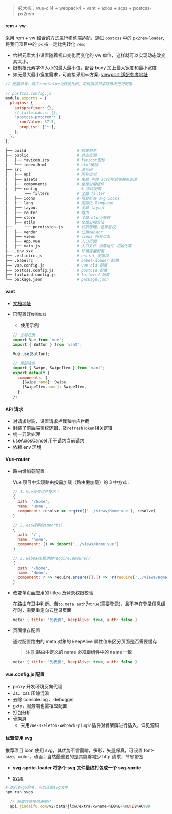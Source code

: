 > 技术栈：vue-cli4 + webpack4 + vant + axios + scss + postcss-px2rem

#### rem + vw

采用 rem + vw 结合的方式进行移动端适配，通过 `postcss` 中的 `px2rem-loader`,将我们项目中的 `px` 按一定比例转化 `rem`;

- 给根元素大小设置随着视口变化而变化的 vw 单位，这样就可以实现动态改变其大小。
- 限制根元素字体大小的最大最小值，配合 body 加上最大宽度和最小宽度
- 如无最大最小宽度需求，可直接采用`vw`方案: [viewport 适配参考地址](https://github.com/evrone/postcss-px-to-viewport/blob/master/README_CN.md)

```js
// 配置参考，其中rootValue为转换比例，可根据项目实际情况进行配置

// postcss.config.js
module.exports = {
  plugins: {
    autoprefixer: {},
    // tailwindcss: {},
    'postcss-pxtorem': {
      rootValue: 37.5,
      propList: ['*'],
    },
  },
};
```

```bash
├── build                      # 构建相关
├── public                     # 静态资源
│   │── favicon.ico            # favicon图标
│   └── index.html             # html模板
├── src                        # 源代码
│   ├── api                    # 所有请求
│   ├── assets                 # 主题 字体 scss样式等静态资源
│   ├── components             # 全局公用组件
│   ├── config             		 # 项目配置
│       └── filters            # 全局 filter
│   ├── icons                  # 项目所有 svg icons
│   ├── lang                   # 国际化 language
│   ├── layout                 # 全局 layout
│   ├── router                 # 路由
│   ├── store                  # 全局 store管理
│   ├── utils                  # 全局公用方法
├──     └── permission.js      # 权限管理，登录鉴权
│   ├── vendor                 # 公用vendor
│   ├── views                  # views 所有页面
│   ├── App.vue                # 入口页面
│   ├── main.js                # 入口文件 加载组件 初始化等
├── .env.xxx                   # 环境变量配置
├── .eslintrc.js               # eslint 配置项
├── .babelrc                   # babel-loader 配置
├── vue.config.js              # vue-cli 配置
├── postcss.config.js          # postcss 配置
├── tailwind.config.js         # tailwind 配置
└── package.json               # package.json
```

#### vant

- [文档地址](https://youzan.github.io/vant/#/zh-CN/quickstart)

- 已配置好`按需加载`

  - 使用示例

  ```js
  // 全局注册
  import Vue from 'vue';
  import { Button } from 'vant';

  Vue.use(Button);
  ```

  ```js
  // 局部注册
  import { Swipe, SwipeItem } from 'vant';
  export default {
    components: {
      [Swipe.name]: Swipe,
      [SwipeItem.name]: SwipeItem,
    },
  };
  ```

#### API 请求

- 对请求封装，设置请求拦截和响应拦截
- 封装了前后端鉴权逻辑，及`refreshToken`相关逻辑
- 统一异常处理
- useAxiosCancel 用于请求当前请求
- 依赖 env 环境

#### Vue-router

- 路由懒加载配置

  Vue 项目中实现路由按需加载（路由懒加载）的 3 中方式：

  ```js
  // 1、Vue异步组件技术：
  {
    path: '/home',
    name: 'Home',
    component: resolve => reqire(['../views/Home.vue'], resolve)
  }

  // 2、es6提案的import()
  {
    path: '/',
    name: 'home',
    component: () => import('../views/Home.vue')
  }

  // 3、webpack提供的require.ensure()
  {
    path: '/home',
    name: 'Home',
    component: r => require.ensure([],() =>  r(require('../views/Home.vue')), 'home')
  }
  ```

- 改变单页面应用的 titlea 及登录权限校验

  在路由守卫中判断。当`to.meta.auth`为`true`(需要登录)，且不存在登录信息缓存时，需要重定向去登录页面

  ```js
  meta: { title: '列表页', keepAlive: true, auth: false }
  ```

- 页面缓存配置

  通过配置路由的 meta 对象的 keepAlive 属性值来区分页面是否需要缓存

  > 注意:**路由中定义的 name 必须跟组件中的 name 一致**

  ```js
  meta: { title: '列表页', keepAlive: true, auth: false }
  ```

#### vue.config.js 配置

- proxy 开发环境反向代理
- Js、css 压缩混淆
- 去除 console.log 、debugger
- gzip，服务端也需相应配置
- 打包分析
- 骨架屏
  - 采用`vue-skeleton-webpack-plugin`插件对骨架屏进行插入，详见源码

#### 优雅使用 svg

推荐项目 icon 使用 svg，其优势不言而喻，多彩，矢量保真，可设置 font-size，color，动画；当然最重要的是其能够减少 http 请求，节省带宽

- **svg-sprite-loader 将多个 svg 文件最终打包成一个 svg-sprite**

- [svgo](https://github.com/svg/svgo/)

```bash
# 执行svgo命令，可以压缩svg文件
npm run svgo
```

```js
  // 获取穴位视频跟图片
  api.jiudaifu.com/v2/data/jlxw/extra?xwname=%E8%BF%8E%E9%A6%99

```
